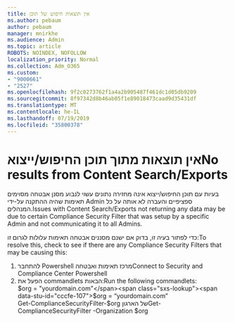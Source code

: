 ```yaml
---
title: אין תוצאות חיפוש של תוכן
ms.author: pebaum
author: pebaum
manager: mnirkhe
ms.audience: Admin
ms.topic: article
ROBOTS: NOINDEX, NOFOLLOW
localization_priority: Normal
ms.collection: Adm_O365
ms.custom:
- "9000661"
- "2527"
ms.openlocfilehash: 9f2c0273762f1a4a2b905487f461dc1d05db9209
ms.sourcegitcommit: 8f97342d8b46ab05f1e89018473caad9d35431df
ms.translationtype: MT
ms.contentlocale: he-IL
ms.lasthandoff: 07/19/2019
ms.locfileid: "35800378"
---
```

# <a name="no-results-from-content-searchexports"></a><span data-ttu-id="cccfe-102">אין תוצאות מתוך תוכן החיפוש/ייצוא</span><span class="sxs-lookup"><span data-stu-id="cccfe-102">No results from Content Search/Exports</span></span>

<span data-ttu-id="cccfe-103">בעיות עם תוכן החיפוש/ייצוא אינה מחזירה נתונים עשוי לנבוע מסנן אבטחה מסוימים תאימות שהיה ההתקנה על-ידי Admin ספציפיים והעברה לא אותה על כל המנהלים.</span><span class="sxs-lookup"><span data-stu-id="cccfe-103">Issues with Content Search/Exports not returning any data may be due to certain Compliance Security Filter that was setup by a specific Admin and not communicating it to all Admins.</span></span>

<span data-ttu-id="cccfe-104">כדי לפתור בעיה זו, בדוק אם ישנם מסננים אבטחה תאימות עלולות לגרום זו:</span><span class="sxs-lookup"><span data-stu-id="cccfe-104">To resolve this, check to see if there are any Compliance Security Filters that may be causing this:</span></span>
1. <span data-ttu-id="cccfe-105">להתחבר Powershell מרכז תאימות ואבטחה</span><span class="sxs-lookup"><span data-stu-id="cccfe-105">Connect to Security and Compliance Center Powershell</span></span>
2. <span data-ttu-id="cccfe-106">הפעל את commandlets הבאות:</span><span class="sxs-lookup"><span data-stu-id="cccfe-106">Run the following commandlets:</span></span>
<br><span data-ttu-id="cccfe-107">$org = "yourdomain.com"</span><span class="sxs-lookup"><span data-stu-id="cccfe-107">$org = “yourdomain.com”</span></span>
<br><span data-ttu-id="cccfe-108">Get-ComplianceSecurityFilter-$org של הארגון</span><span class="sxs-lookup"><span data-stu-id="cccfe-108">Get-ComplianceSecurityFilter -Organization $org</span></span>
